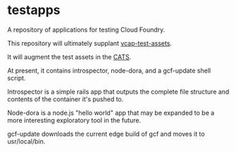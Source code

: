 testapps
========

A repository of applications for testing Cloud Foundry.

This repository will ultimately supplant [vcap-test-assets](http://github.com/cloudfoundry/vcap-test-assets).

It will augment the test assets in the [CATS](https://github.com/pivotal-cf-experimental/cf-acceptance-tests).

At present, it contains introspector, node-dora, and a gcf-update shell script. 

Introspector is a simple rails app that outputs the complete file structure and contents of the container it's pushed to.

Node-dora is a node.js "hello world" app that may be expanded to be a more interesting exploratory tool in the future.

gcf-update downloads the current edge build of gcf and moves it to usr/local/bin.